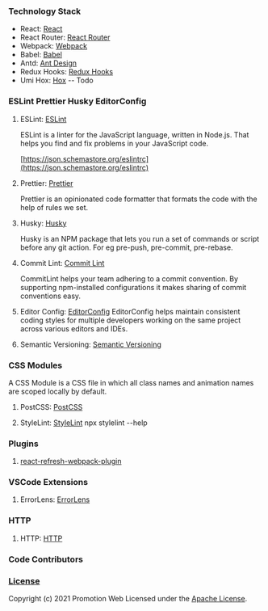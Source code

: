 ### Technology Stack

- React: [React](https://reactjs.org/)
- React Router: [React Router](https://reactrouter.com/)
- Webpack: [Webpack](https://webpack.js.org/)
- Babel: [Babel](https://babeljs.io/)
- Antd: [Ant Design](https://ant.design/index-cn)
- Redux Hooks: [Redux Hooks](https://react-redux.js.org/api/hooks)
- Umi Hox: [Hox](https://github.com/umijs/hox) -- Todo

### ESLint Prettier Husky EditorConfig

1. ESLint: [ESLint](https://eslint.org/)

   ESLint is a linter for the JavaScript language, written in Node.js. That helps you find and fix problems in your JavaScript code.

   [https://json.schemastore.org/eslintrc](https://json.schemastore.org/eslintrc)

2. Prettier: [Prettier](https://github.com/prettier/prettier)

    Prettier is an opinionated code formatter that formats the code with the help of rules we set.

3. Husky: [Husky](https://github.com/typicode/husky)

    Husky is an NPM package that lets you run a set of commands or script before any git action. For eg pre-push, pre-commit, pre-rebase.

4. Commit Lint: [Commit Lint ](https://commitlint.js.org)

    CommitLint helps your team adhering to a commit convention. By supporting npm-installed configurations it makes sharing of commit conventions easy.

5. Editor Config: [EditorConfig](https://EditorConfig.org)
    EditorConfig helps maintain consistent coding styles for multiple developers working on the same project across various editors and IDEs.

6. Semantic Versioning: [Semantic Versioning](https://semver.org/)

### CSS Modules

A CSS Module is a CSS file in which all class names and animation names are scoped locally by default.

1. PostCSS: [PostCSS](https://postcss.org/)

2. StyleLint: [StyleLint](https://stylelint.io/)
   npx stylelint --help


### Plugins

1. [react-refresh-webpack-plugin](https://github.com/pmmmwh/react-refresh-webpack-plugin)


### VSCode Extensions
1. ErrorLens: [ErrorLens](https://marketplace.visualstudio.com/items?itemName=usernamehw.errorlens)


### HTTP

1. HTTP: [HTTP](https://developer.mozilla.org/en-US/docs/Web/HTTP)

### Code Contributors

### [License](LICENSE)

Copyright (c) 2021 Promotion Web
Licensed under the [Apache License](LICENSE).